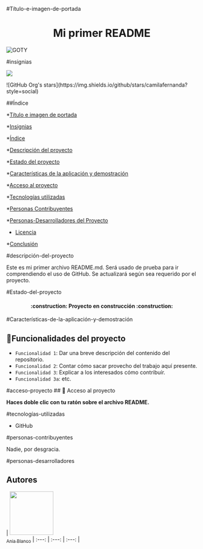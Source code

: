 #Título-e-imagen-de-portada

<h1 align="center"> Mi primer README </h1>

![GOTY](https://github.com/Bl4nc018/DWES/assets/92156488/37acbc2e-09d1-47c3-b2ec-b7e3aaab03ba)


#insignias
<p align="left">
   <img src="https://img.shields.io/badge/STATUS-EN%20DESAROLLO-green">
   </p>
![GitHub Org's stars](https://img.shields.io/github/stars/camilafernanda?style=social)

##Índice

*[Título e imagen de portada](#Título-e-imagen-de-portada)

*[Insignias](#insignias)

*[Índice](#índice)

*[Descripción del proyecto](#descripción-del-proyecto)

*[Estado del proyecto](#Estado-del-proyecto)

*[Características de la aplicación y demostración](#Características-de-la-aplicación-y-demostración)

*[Acceso al proyecto](#acceso-proyecto)

*[Tecnologías utilizadas](#tecnologías-utilizadas)

*[Personas Contribuyentes](#personas-contribuyentes)

*[Personas-Desarrolladores del Proyecto](#personas-desarrolladores)

* [Licencia](#licencia)

*[Conclusión](#conclusión)


#descripción-del-proyecto

Este es mi primer archivo README.md. Será usado de prueba para ir comprendiendo el uso de GitHub. Se actualizará según sea requerido por el proyecto.


#Estado-del-proyecto
<h4 align="center">
:construction: Proyecto en construcción :construction:
</h4>


#Características-de-la-aplicación-y-demostración
## :hammer:Funcionalidades del proyecto

- `Funcionalidad 1`: Dar una breve descripción del contenido del repositorio.
- `Funcionalidad 2`: Contar cómo sacar provecho del trabajo aquí presente.
- `Funcionalidad 3`: Explicar a los interesados cómo contribuír.
- `Funcionalidad 3a`: etc.


#acceso-proyecto
\## 📁 Acceso al proyecto

**Haces doble clic con tu ratón sobre el archivo README.**


#tecnologías-utilizadas

* GitHub


#personas-contribuyentes

Nadie, por desgracia.


#personas-desarrolladores

## Autores

| [<img src="https://avatars.githubusercontent.com/u/92156488?s=400&u=1302f75511bad4df69803bf7b66443a1a8364b60&v=4" width=115><br><sub>Ania Blanco</sub>](https://github.com/Bl4nc018) | :---: | :---: | :---: |





